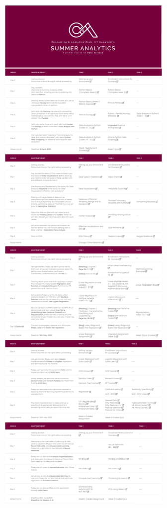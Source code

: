 <p align="center">
    <img src="/image/banner.PNG">
    <img src="/Week 1/content.PNG">
    <img src="/Week 2/content.PNG">
    <img src="/Week 3/content.PNG">
    <img src="/Week 4/content.PNG">
    <img src="/Week 5/content.PNG">
</p>
